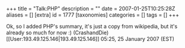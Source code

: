+++
title = "Talk:PHP"
description = ""
date = 2007-01-25T10:25:28Z
aliases = []
[extra]
id = 1777
[taxonomies]
categories = []
tags = []
+++

Ok, so I added PHP's summary, it's just a copy from wikipedia, but it's already so much for now :) (CrashandDie) [[User:193.49.125.146|193.49.125.146]] 05:25, 25 January 2007 (EST)

